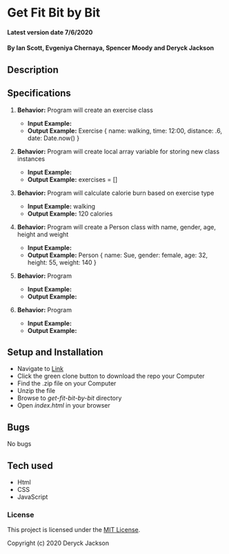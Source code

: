 # Get Fit Bit by Bit

#### Latest version date 7/6/2020

#### By Ian Scott, Evgeniya Chernaya, Spencer Moody and Deryck Jackson

## Description



## Specifications

1. **Behavior:** Program will create an exercise class
    * **Input Example:**
    * **Output Example:** Exercise { name: walking, time: 12:00, distance: .6, date: Date.now() } 

2. **Behavior:** Program will create local array variable for storing new class instances
    * **Input Example:**
    * **Output Example:** exercises = []

3. **Behavior:** Program will calculate calorie burn based on exercise type
    * **Input Example:** walking
    * **Output Example:** 120 calories

4. **Behavior:** Program will create a Person class with name, gender, age, height and weight
    * **Input Example:**
    * **Output Example:** Person { name: Sue, gender: female, age: 32, height: 55, weight: 140 }

5. **Behavior:** Program
    * **Input Example:**
    * **Output Example:**

6. **Behavior:** Program
    * **Input Example:**
    * **Output Example:**


## Setup and Installation

* Navigate to [Link](https://github.com/DeryckJackson/get-fit-bit-by-bit)
* Click the green clone button to download the repo your Computer
* Find the .zip file on your Computer
* Unzip the file
* Browse to _get-fit-bit-by-bit_ directory
* Open _index.html_ in your browser

## Bugs

No bugs

## Tech used

* Html
* CSS
* JavaScript

### License

This project is licensed under the [MIT License](https://opensource.org/licenses/MIT).

Copyright (c) 2020 Deryck Jackson
